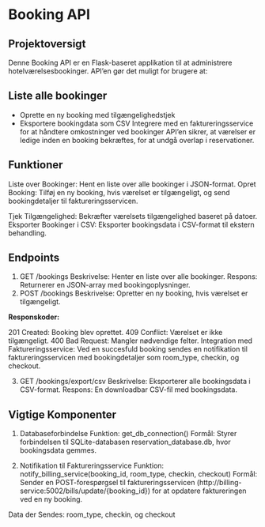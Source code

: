 # Booking API
## Projektoversigt
Denne Booking API er en Flask-baseret applikation til at administrere hotelværelsesbookinger. API’en gør det muligt for brugere at:

## Liste alle bookinger
- Oprette en ny booking med tilgængelighedstjek
- Eksportere bookingdata som CSV
Integrere med en faktureringsservice for at håndtere omkostninger ved bookinger
API’en sikrer, at værelser er ledige inden en booking bekræftes, for at undgå overlap i reservationer.

## Funktioner
Liste over Bookinger: Hent en liste over alle bookinger i JSON-format.
Opret Booking: Tilføj en ny booking, hvis værelset er tilgængeligt, og send bookingdetaljer til faktureringsservicen.

Tjek Tilgængelighed: Bekræfter værelsets tilgængelighed baseret på datoer.
Eksporter Bookinger i CSV: Eksporter bookingsdata i CSV-format til ekstern behandling.

## Endpoints
1. GET /bookings
Beskrivelse: Henter en liste over alle bookinger.
Respons: Returnerer en JSON-array med bookingoplysninger.
2. POST /bookings
Beskrivelse: Opretter en ny booking, hvis værelset er tilgængeligt.

**Responskoder:**

201 Created: Booking blev oprettet.
409 Conflict: Værelset er ikke tilgængeligt.
400 Bad Request: Mangler nødvendige felter.
Integration med Faktureringsservice: Ved en succesfuld booking sendes en notifikation til faktureringsservicen med bookingdetaljer som room_type, checkin, og checkout.

3. GET /bookings/export/csv
Beskrivelse: Eksporterer alle bookingsdata i CSV-format.
Respons: En downloadbar CSV-fil med bookingsdata.

## Vigtige Komponenter
1. Databaseforbindelse
Funktion: get_db_connection()
Formål: Styrer forbindelsen til SQLite-databasen reservation_database.db, hvor bookingsdata gemmes.

2. Notifikation til Faktureringsservice
Funktion: notify_billing_service(booking_id, room_type, checkin, checkout)
Formål: Sender en POST-forespørgsel til faktureringsservicen (http://billing-service:5002/bills/update/{booking_id}) for at opdatere faktureringen ved en ny booking.

Data der Sendes: room_type, checkin, og checkout